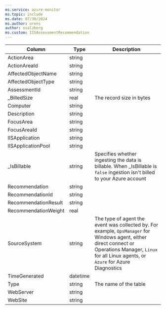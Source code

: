 ```yaml
---
ms.service: azure-monitor
ms.topic: include
ms.date: 07/30/2024
ms.author: orens
author: osalzberg
ms.custom: IISAssessmentRecommendation
---
```



| Column | Type | Description |
|---|---|---|
| ActionArea | string |   |
| ActionAreaId | string |   |
| AffectedObjectName | string |   |
| AffectedObjectType | string |   |
| AssessmentId | string |   |
| _BilledSize | real | The record size in bytes |
| Computer | string |   |
| Description | string |   |
| FocusArea | string |   |
| FocusAreaId | string |   |
| IISApplication | string |   |
| IISApplicationPool | string |   |
| _IsBillable | string | Specifies whether ingesting the data is billable. When _IsBillable is `false` ingestion isn't billed to your Azure account |
| Recommendation | string |   |
| RecommendationId | string |   |
| RecommendationResult | string |   |
| RecommendationWeight | real |   |
| SourceSystem | string | The type of agent the event was collected by. For example, `OpsManager` for Windows agent, either direct connect or Operations Manager, `Linux` for all Linux agents, or `Azure` for Azure Diagnostics |
| TimeGenerated | datetime |   |
| Type | string | The name of the table |
| WebServer | string |   |
| WebSite | string |   |
